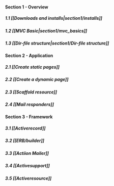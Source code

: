 #### Section 1 - Overview
##### 1.1 [[Downloads and installs|section1/installs]]
##### 1.2 [[MVC Basic|section1/mvc_basics]]
##### 1.3 [[Dir-file structure|section1/Dir-file structure]]

#### Section 2 - Application
##### 2.1 [[Create static pages]]
##### 2.2 [[Create a dynamic page]]
##### 2.3 [[Scaffold resource]]
##### 2.4 [[Mail responders]]

#### Section 3 - Framework
##### 3.1 [[Activerecord]]
##### 3.2 [[ERB/builder]]
##### 3.3 [[Actiion Mailer]]
##### 3.4 [[Activesupport]]
##### 3.5 [[Activeresource]]
